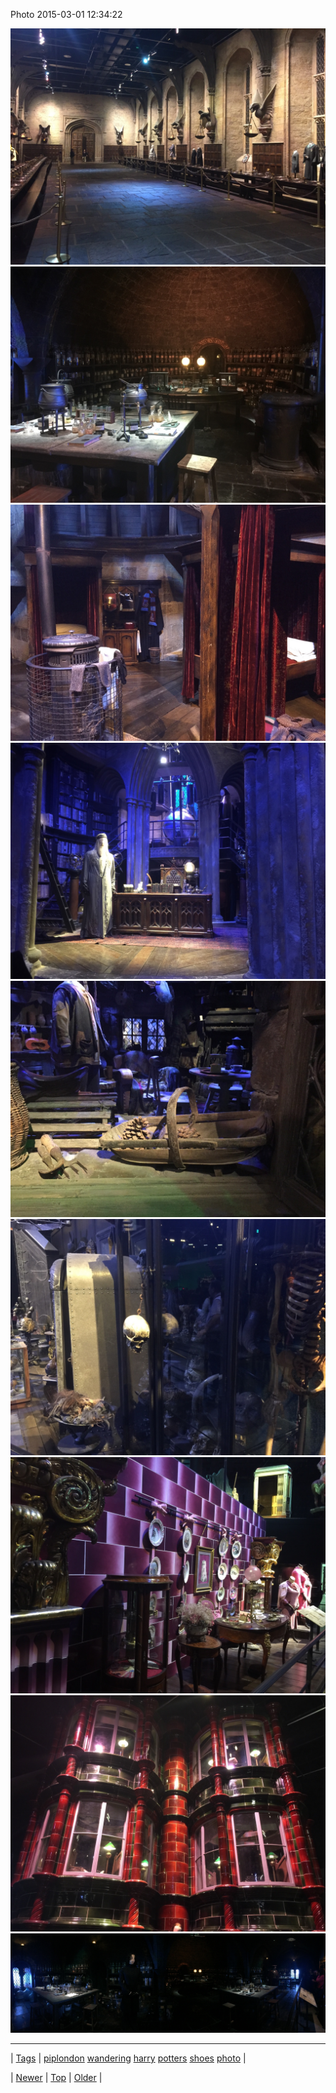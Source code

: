 <!--
title: Photo 2015-03-01 12
date: 2020-06-28T15:27:00.071Z
tags: piplondon, wandering, harry, potters, shoes, photo
-->


Photo 2015-03-01 12:34:22

![](112405912084-0.jpg)
![](112405912084-1.jpg)
![](112405912084-2.jpg)
![](112405912084-3.jpg)
![](112405912084-4.jpg)
![](112405912084-5.jpg)
![](112405912084-6.jpg)
![](112405912084-7.jpg)
![](112405912084-8.jpg)

<!--BOTTOM-POST-NAVIGATION-->
---

| [Tags](tags.md) | [piplondon](tag-piplondon.md) [wandering](tag-wandering.md) [harry](tag-harry.md) [potters](tag-potters.md) [shoes](tag-shoes.md) [photo](tag-photo.md) |

| [Newer](112405877147.md) | [Top](index.md) | [Older](112445761429.md) |